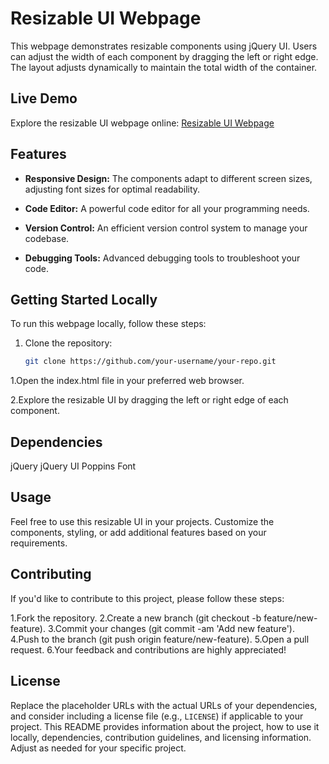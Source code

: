 # Resizable UI Webpage

This webpage demonstrates resizable components using jQuery UI. Users can adjust the width of each component by dragging the left or right edge. The layout adjusts dynamically to maintain the total width of the container.

## Live Demo

Explore the resizable UI webpage online: [Resizable UI Webpage](https://resizable-ui.vercel.app/ui.html)

## Features

- **Responsive Design:** The components adapt to different screen sizes, adjusting font sizes for optimal readability.

- **Code Editor:** A powerful code editor for all your programming needs.

- **Version Control:** An efficient version control system to manage your codebase.

- **Debugging Tools:** Advanced debugging tools to troubleshoot your code.

## Getting Started Locally

To run this webpage locally, follow these steps:

1. Clone the repository:

   ```bash
   git clone https://github.com/your-username/your-repo.git


1.Open the index.html file in your preferred web browser.

2.Explore the resizable UI by dragging the left or right edge of each component.


## Dependencies


jQuery
jQuery UI
Poppins Font

## Usage

Feel free to use this resizable UI in your projects. Customize the components, styling, or add additional features based on your requirements.

## Contributing

If you'd like to contribute to this project, please follow these steps:

1.Fork the repository.
2.Create a new branch (git checkout -b feature/new-feature).
3.Commit your changes (git commit -am 'Add new feature').
4.Push to the branch (git push origin feature/new-feature).
5.Open a pull request.
6.Your feedback and contributions are highly appreciated!

## License

Replace the placeholder URLs with the actual URLs of your dependencies, and consider including a license file (e.g., `LICENSE`) if applicable to your project. This README provides information about the project, how to use it locally, dependencies, contribution guidelines, and licensing information. Adjust as needed for your specific project.
